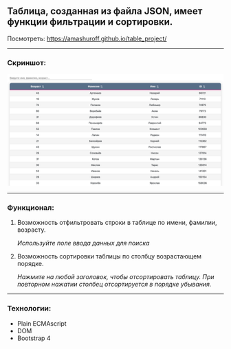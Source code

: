 
## Таблица, созданная из файла JSON, имеет функции фильтрации и сортировки.

Посмотреть: https://amashuroff.github.io/table_project/

___
### Скриншот:
![alt text](https://github.com/amashuroff/table_project/blob/master/screenshots/Screenshot%202020-06-11%20at%2015.53.43.png "Скриншот Таблицы")
___

### Функционал:

1. Возможность отфильтровать строки в таблице по имени, фамилии, возрасту. 

    _Используйте поле ввода данных для поиска_

2. Возможность сортировки таблицы по столбцу возрастающем порядке.  

    _Нажмите на любой заголовок, чтобы отсортировать таблицу. При повторном нажатии столбец отсортируется в порядке убывания._ 

___

### Технологии:
* Plain ECMAscript
* DOM
* Bootstrap 4
